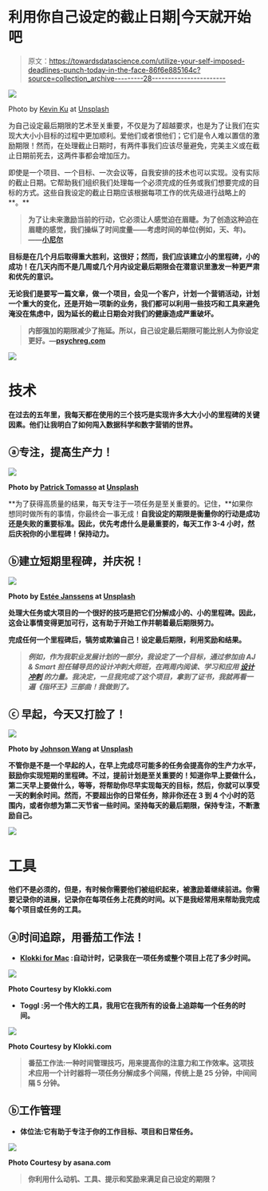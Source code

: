# 利用你自己设定的截止日期|今天就开始吧

> 原文：<https://towardsdatascience.com/utilize-your-self-imposed-deadlines-punch-today-in-the-face-86f6e885164c?source=collection_archive---------28----------------------->

![](img/edcd3dfa3fa5db3863ee030c413140a3.png)

Photo by [Kevin Ku](https://unsplash.com/@ikukevk) at [Unsplash](https://unsplash.com/photos/aiyBwbrWWlo)

为自己设定最后期限的艺术至关重要，不仅是为了超越要求，也是为了让我们在实现大大小小目标的过程中更加顺利。爱他们或者恨他们；它们是令人难以置信的激励期限！然而，在处理截止日期时，有两件事我们应该尽量避免，完美主义或在截止日期前死去，这两件事都会增加压力。

即使是一个项目、一个目标、一次会议等，自我安排的技术也可以实现。没有实际的截止日期。它帮助我们组织我们处理每一个必须完成的任务或我们想要完成的目标的方式。这些自我设定的截止日期应该根据每项工作的优先级进行战略上的**。**

> **为了让未来激励当前的行动，它必须让人感觉迫在眉睫。为了创造这种迫在眉睫的感觉，我们操纵了时间度量——考虑时间的单位(例如，天、年)。——[**小尼尔**](https://journals.sagepub.com/action/doSearch?target=default&ContribAuthorStored=Lewis%2C+Neil+A+Jr)**

**目标是在几个月后取得重大胜利，这很好；然而，我们应该建立小的里程碑，小的成功！在几天内而不是几周或几个月内设定最后期限会在潜意识里激发一种更严肃和优先的意识。**

**无论我们是要写一篇文章，做一个项目，会见一个客户，计划一个营销活动，计划一个重大的变化，还是开始一项新的业务，我们都可以利用一些技巧和工具来避免淹没在焦虑中，因为延长的截止日期会对我们的健康造成严重破坏。**

> **内部强加的期限减少了拖延。所以，自己设定最后期限可能比别人为你设定更好。—[psychreg.com](https://www.psychreg.org/psychology-of-deadlines/)**

**![](img/7c4e0cf70b7930ae3b8cc0854d7af75f.png)**

# **技术**

**在过去的五年里，我每天都在使用的三个技巧是实现许多大大小小的里程碑的关键因素。他们让我明白了如何闯入数据科学和数字营销的世界。**

## **ⓐ专注，提高生产力！**

**![](img/50c4923f89db46674145388830604258.png)**

**Photo by [Patrick Tomasso](https://unsplash.com/@impatrickt) at [Unsplash](https://unsplash.com/photos/Oaqk7qqNh_c)**

**为了获得高质量的结果，每天专注于一项任务是至关重要的。记住，**如果你想同时做所有的事情，你最终会一事无成！**自我设定的期限是衡量你的行动是成功还是失败的重要标准。因此，优先考虑什么是最重要的，每天工作 3-4 小时，然后庆祝你的小里程碑！保持动力。**

## **ⓑ建立短期里程碑，并庆祝！**

**![](img/56ad467cff1598bfba4a5b96e101b4bb.png)**

**Photo by [Estée Janssens](https://unsplash.com/@esteejanssens) at [Unsplash](https://unsplash.com/photos/aQfhbxailCs)**

**处理大任务或大项目的一个很好的技巧是把它们分解成小的、小的里程碑。因此，这会让事情变得更加可行，这有助于开始工作并朝着最后期限努力。**

**完成任何一个里程碑后，犒劳或欺骗自己！设定最后期限，利用奖励和结果。**

> ***例如，作为我职业发展计划的一部分，我设定了一个目标，通过参加由 AJ & Smart 担任辅导员的设计冲刺大师班，在两周内阅读、学习和应用* [*设计冲刺*](/solving-big-challenges-in-four-days-using-a-design-sprint-3ad468bf91df) *的力量。我决定，一旦我完成了这个项目，拿到了证书，我就再看一遍《指环王》三部曲！我做到了。***

## ****ⓒ** 早起，今天又打脸了！**

**![](img/b3506f8a9c6db1ee6d7d819997044cb8.png)**

**Photo by [Johnson Wang](https://unsplash.com/@jdubs) at [Unsplash](https://unsplash.com/photos/iI4sR_nkkbc)**

**不管你是不是一个早起的人，在早上完成尽可能多的任务会提高你的生产力水平，鼓励你实现短期的里程碑。不过，提前计划是至关重要的！知道你早上要做什么，第二天早上要做什么，等等，将帮助你尽早实现每天的目标，然后，你就可以享受一天的剩余时间。然而，不要超出你的日常任务，除非你还在 3 到 4 个小时的范围内，或者你想为第二天节省一些时间。坚持每天的最后期限，保持专注，不断激励自己。**

**![](img/7c4e0cf70b7930ae3b8cc0854d7af75f.png)**

# **工具**

**他们不是必须的，但是，有时候你需要他们被组织起来，被激励着继续前进。你需要记录你的进展，记录你在每项任务上花费的时间。以下是我经常用来帮助我完成每个项目或任务的工具。**

## **ⓐ时间追踪，用番茄工作法！**

*   **[Klokki for Mac](https://klokki.com) :自动计时，记录我在一项任务或整个项目上花了多少时间。**

**![](img/3b9a2e34661270e458a71d00b65103c0.png)**

**Photo Courtesy by Klokki.com**

*   **Toggl :另一个伟大的工具，我用它在我所有的设备上追踪每一个任务的时间。**

**![](img/c8f8a4b7ca4205273fb4a7a3fa2e74e7.png)**

**Photo Courtesy by Klokki.com**

> ****番茄工作法**:一种时间管理技巧，用来提高你的注意力和工作效率。这项技术应用一个计时器将一项任务分解成多个间隔，传统上是 25 分钟，中间间隔 5 分钟。**

## **ⓑ工作管理**

*   **体位法:它有助于专注于你的工作目标、项目和日常任务。**

**![](img/66745859505541000fb20b259a2a7c60.png)**

**Photo Courtesy by asana.com**

> **你利用什么动机、工具、提示和奖励来满足自己设定的期限？**